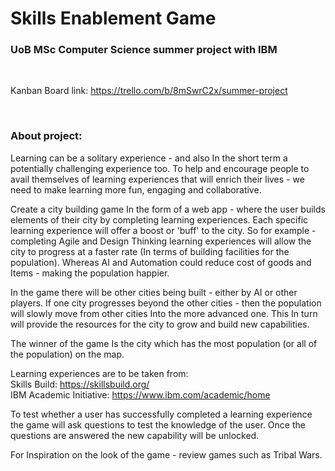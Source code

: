 # Skills Enablement Game
### UoB MSc Computer Science summer project with IBM  


<br>

Kanban Board link: https://trello.com/b/8mSwrC2x/summer-project

<br>

### About project:
Learning can be a solitary experience  - and also In the short term a potentially challenging experience too. To help and encourage people to avail themselves of learning experiences that will enrich their lives - we need to make learning more fun, engaging and collaborative.  


Create a city building game In the form of a web app - where the user builds elements of their city by completing learning experiences.  Each specific learning experience will offer a boost or 'buff' to the city. So for example - completing Agile and Design Thinking learning experiences will allow the city to progress at a faster rate (In terms of building facilities for the population). Whereas AI and Automation could reduce cost of goods and Items - making the population happier.  


In the game there will be other cities being built - either by AI or other players. If one city progresses beyond the other cities - then the population will slowly move from other cities Into the more advanced one. This In turn will provide the resources for the city to grow and build new capabilities.


The winner of the game Is the city which has the most population (or all of the population) on the map.  


Learning experiences are to be taken from:  
Skills Build: https://skillsbuild.org/  
IBM Academic Initiative: https://www.ibm.com/academic/home  


To test whether a user has successfully completed a learning experience the game will ask questions to test the knowledge of the user. Once the questions are answered the new capability will be unlocked.  


For Inspiration on the look of the game - review games such as Tribal Wars.
